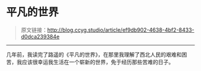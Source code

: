 # 平凡的世界

[annotation]: <id> (ef9db902-4638-4bf2-8433-d0dca239384e)
[annotation]: <status> (protect)
[annotation]: <create_time> (2019-04-30 23:33:48)
[annotation]: <category> (读书笔记)
[annotation]: <comments> (false)

> 原文链接：<http://blog.ccyg.studio/article/ef9db902-4638-4bf2-8433-d0dca239384e>

---


几年前，我读完了路遥的《平凡的世界》，在那里我理解了西北人民的艰难和困苦，我应该很幸运我生活在一个崭新的世界，免于经历那些苦难的日子。